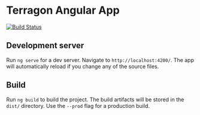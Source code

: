 # Terragon Angular App
[![Build Status](https://jenkins.terragon.us/job/Angular/badge/icon)](https://jenkins.terragon.us/job/Angular/)

## Development server

Run `ng serve` for a dev server. Navigate to `http://localhost:4200/`. The app will automatically reload if you change any of the source files.

## Build

Run `ng build` to build the project. The build artifacts will be stored in the `dist/` directory. Use the `--prod` flag for a production build.
